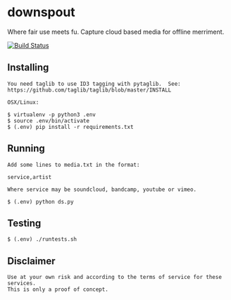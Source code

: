 # downspout #

Where fair use meets fu.  Capture cloud based media for offline merriment.

[![Build Status](https://travis-ci.org/ajduncan/downspout.svg?branch=master)](https://travis-ci.org/ajduncan/downspout)

## Installing ##

    You need taglib to use ID3 tagging with pytaglib.  See:
    https://github.com/taglib/taglib/blob/master/INSTALL

	OSX/Linux:

	$ virtualenv -p python3 .env
	$ source .env/bin/activate
	$ (.env) pip install -r requirements.txt

## Running ##

	Add some lines to media.txt in the format:
	
	service,artist

	Where service may be soundcloud, bandcamp, youtube or vimeo.

	$ (.env) python ds.py

## Testing ##

	$ (.env) ./runtests.sh

## Disclaimer ##

	Use at your own risk and according to the terms of service for these services.
	This is only a proof of concept.
